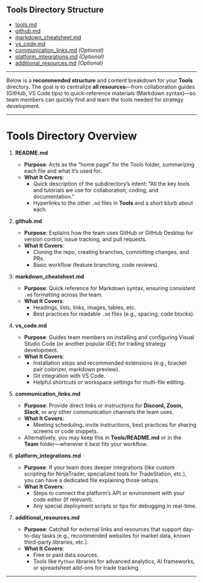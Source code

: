 ## Tools Directory Structure

- [tools.md](./tools.md)
- [github.md](./github.md)
- [markdown_cheatsheet.md](./markdown_cheatsheet.md)
- [vs_code.md](./vs_code.md)
- [communication_links.md](./communication_links.md) *(Optional)*
- [platform_integrations.md](./platform_integrations.md) *(Optional)*
- [additional_resources.md](./additional_resources.md) *(Optional)*

---

Below is a **recommended structure** and content breakdown for your **Tools** directory. The goal is to centralize **all resources**—from collaboration guides (GitHub, VS Code tips) to quick-reference materials (Markdown syntax)—so team members can quickly find and learn the tools needed for strategy development.

---

# Tools Directory Overview

1. **README.md**  
   - **Purpose**: Acts as the “home page” for the Tools folder, summarizing each file and what it’s used for.  
   - **What It Covers**:
     - Quick description of the subdirectory’s intent: “All the key tools and tutorials we use for collaboration, coding, and documentation.”  
     - Hyperlinks to the other `.md` files in **Tools** and a short blurb about each.

2. **github.md**  
   - **Purpose**: Explains how the team uses GitHub or GitHub Desktop for version control, issue tracking, and pull requests.  
   - **What It Covers**:
     - Cloning the repo, creating branches, committing changes, and PRs.  
     - Basic workflow (feature branching, code reviews).  

3. **markdown_cheatsheet.md**  
   - **Purpose**: Quick reference for Markdown syntax, ensuring consistent `.md` formatting across the team.  
   - **What It Covers**:
     - Headings, lists, links, images, tables, etc.  
     - Best practices for readable `.md` files (e.g., spacing, code blocks).

4. **vs_code.md**  
   - **Purpose**: Guides team members on installing and configuring Visual Studio Code (or another popular IDE) for trading strategy development.  
   - **What It Covers**:
     - Installation steps and recommended extensions (e.g., bracket pair colorizer, markdown preview).  
     - Git integration with VS Code.  
     - Helpful shortcuts or workspace settings for multi-file editing.

5. **communication_links.md**  
   - **Purpose**: Provide direct links or instructions for **Discord, Zoom, Slack**, or any other communication channels the team uses.  
   - **What It Covers**:
     - Meeting scheduling, invite instructions, best practices for sharing screens or code snippets.  
   - Alternatively, you may keep this in **Tools/README.md** or in the **Team** folder—wherever it best fits your workflow.

6. **platform_integrations.md**  
   - **Purpose**: If your team does deeper integrations (like custom scripting for NinjaTrader, specialized tools for TradeStation, etc.), you can have a dedicated file explaining those setups.  
   - **What It Covers**:
     - Steps to connect the platform’s API or environment with your code editor (if relevant).  
     - Any special deployment scripts or tips for debugging in real-time.

7. **additional_resources.md**  
   - **Purpose**: Catchall for external links and resources that support day-to-day tasks (e.g., recommended websites for market data, known third-party libraries, etc.).  
   - **What It Covers**:
     - Free or paid data sources.  
     - Tools like `Python` libraries for advanced analytics, AI frameworks, or spreadsheet add-ons for trade tracking.  

---

